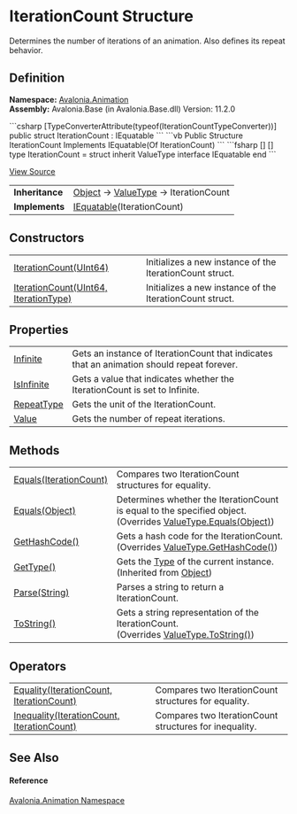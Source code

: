 # IterationCount Structure


Determines the number of iterations of an animation. Also defines its repeat behavior.



## Definition
**Namespace:** <a href="N_Avalonia_Animation">Avalonia.Animation</a>  
**Assembly:** Avalonia.Base (in Avalonia.Base.dll) Version: 11.2.0

<Tabs groupId="api-code-preview">
<TabItem value="csharp" label="C#">
```csharp
[TypeConverterAttribute(typeof(IterationCountTypeConverter))]
public struct IterationCount : IEquatable<IterationCount>
```
</TabItem>
<TabItem value="vb" label="VB">
```vb
<TypeConverterAttribute(GetType(IterationCountTypeConverter))>
Public Structure IterationCount
	Implements IEquatable(Of IterationCount)
```
</TabItem>
<TabItem value="fsharp" label="F#">
```fsharp
[<SealedAttribute>]
[<TypeConverterAttribute(typeof(IterationCountTypeConverter))>]
type IterationCount = 
    struct
        inherit ValueType
        interface IEquatable<IterationCount>
    end
```
</TabItem>
</Tabs>



<a href="https://github.com/AvaloniaUI/Avalonia/tree/master/src/Avalonia.Base/Animation/IterationCount.cs" title="View the source code">View Source</a>

<table>
<tr><td><strong>Inheritance</strong></td><td><a href="https://learn.microsoft.com/dotnet/api/system.object" target="_blank" rel="noopener noreferrer">Object</a>  →  <a href="https://learn.microsoft.com/dotnet/api/system.valuetype" target="_blank" rel="noopener noreferrer">ValueType</a>  →  IterationCount</td></tr>
<tr><td><strong>Implements</strong></td><td><a href="https://learn.microsoft.com/dotnet/api/system.iequatable-1" target="_blank" rel="noopener noreferrer">IEquatable</a>(IterationCount)</td></tr>
</table>



## Constructors
<table>
<tr>
<td><a href="M_Avalonia_Animation_IterationCount__ctor_1">IterationCount(UInt64)</a></td>
<td>Initializes a new instance of the IterationCount struct.</td>
</tr>
<tr>
<td><a href="M_Avalonia_Animation_IterationCount__ctor">IterationCount(UInt64, IterationType)</a></td>
<td>Initializes a new instance of the IterationCount struct.</td>
</tr>
</table>

## Properties
<table>
<tr>
<td><a href="P_Avalonia_Animation_IterationCount_Infinite">Infinite</a></td>
<td>Gets an instance of IterationCount that indicates that an animation should repeat forever.</td>
</tr>
<tr>
<td><a href="P_Avalonia_Animation_IterationCount_IsInfinite">IsInfinite</a></td>
<td>Gets a value that indicates whether the IterationCount is set to Infinite.</td>
</tr>
<tr>
<td><a href="P_Avalonia_Animation_IterationCount_RepeatType">RepeatType</a></td>
<td>Gets the unit of the IterationCount.</td>
</tr>
<tr>
<td><a href="P_Avalonia_Animation_IterationCount_Value">Value</a></td>
<td>Gets the number of repeat iterations.</td>
</tr>
</table>

## Methods
<table>
<tr>
<td><a href="M_Avalonia_Animation_IterationCount_Equals">Equals(IterationCount)</a></td>
<td>Compares two IterationCount structures for equality.</td>
</tr>
<tr>
<td><a href="M_Avalonia_Animation_IterationCount_Equals_1">Equals(Object)</a></td>
<td>Determines whether the IterationCount is equal to the specified object.<br />(Overrides <a href="https://learn.microsoft.com/dotnet/api/system.valuetype.equals" target="_blank" rel="noopener noreferrer">ValueType.Equals(Object)</a>)</td>
</tr>
<tr>
<td><a href="M_Avalonia_Animation_IterationCount_GetHashCode">GetHashCode()</a></td>
<td>Gets a hash code for the IterationCount.<br />(Overrides <a href="https://learn.microsoft.com/dotnet/api/system.valuetype.gethashcode" target="_blank" rel="noopener noreferrer">ValueType.GetHashCode()</a>)</td>
</tr>
<tr>
<td><a href="https://learn.microsoft.com/dotnet/api/system.object.gettype" target="_blank" rel="noopener noreferrer">GetType()</a></td>
<td>Gets the <a href="https://learn.microsoft.com/dotnet/api/system.type" target="_blank" rel="noopener noreferrer">Type</a> of the current instance.<br />(Inherited from <a href="https://learn.microsoft.com/dotnet/api/system.object" target="_blank" rel="noopener noreferrer">Object</a>)</td>
</tr>
<tr>
<td><a href="M_Avalonia_Animation_IterationCount_Parse">Parse(String)</a></td>
<td>Parses a string to return a IterationCount.</td>
</tr>
<tr>
<td><a href="M_Avalonia_Animation_IterationCount_ToString">ToString()</a></td>
<td>Gets a string representation of the IterationCount.<br />(Overrides <a href="https://learn.microsoft.com/dotnet/api/system.valuetype.tostring" target="_blank" rel="noopener noreferrer">ValueType.ToString()</a>)</td>
</tr>
</table>

## Operators
<table>
<tr>
<td><a href="M_Avalonia_Animation_IterationCount_op_Equality">Equality(IterationCount, IterationCount)</a></td>
<td>Compares two IterationCount structures for equality.</td>
</tr>
<tr>
<td><a href="M_Avalonia_Animation_IterationCount_op_Inequality">Inequality(IterationCount, IterationCount)</a></td>
<td>Compares two IterationCount structures for inequality.</td>
</tr>
</table>

## See Also


#### Reference
<a href="N_Avalonia_Animation">Avalonia.Animation Namespace</a>  
